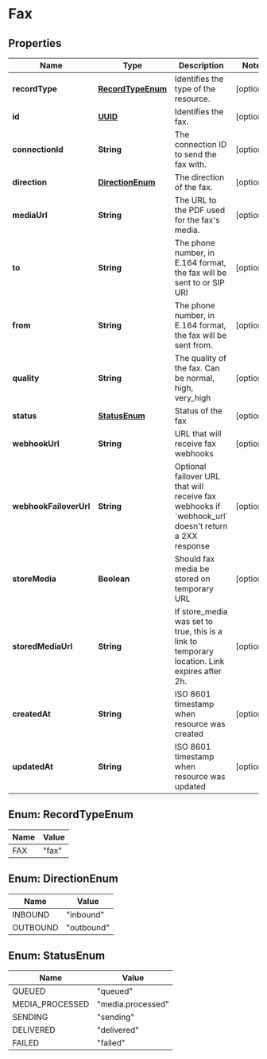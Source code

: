

# Fax

## Properties

Name | Type | Description | Notes
------------ | ------------- | ------------- | -------------
**recordType** | [**RecordTypeEnum**](#RecordTypeEnum) | Identifies the type of the resource. |  [optional]
**id** | [**UUID**](UUID.md) | Identifies the fax. |  [optional]
**connectionId** | **String** | The connection ID to send the fax with. |  [optional]
**direction** | [**DirectionEnum**](#DirectionEnum) | The direction of the fax. |  [optional]
**mediaUrl** | **String** | The URL to the PDF used for the fax&#39;s media. |  [optional]
**to** | **String** | The phone number, in E.164 format, the fax will be sent to or SIP URI |  [optional]
**from** | **String** | The phone number, in E.164 format, the fax will be sent from. |  [optional]
**quality** | **String** | The quality of the fax. Can be normal, high, very_high |  [optional]
**status** | [**StatusEnum**](#StatusEnum) | Status of the fax |  [optional]
**webhookUrl** | **String** | URL that will receive fax webhooks |  [optional]
**webhookFailoverUrl** | **String** | Optional failover URL that will receive fax webhooks if &#x60;webhook_url&#x60; doesn&#39;t return a 2XX response |  [optional]
**storeMedia** | **Boolean** | Should fax media be stored on temporary URL |  [optional]
**storedMediaUrl** | **String** | If store_media was set to true, this is a link to temporary location. Link expires after 2h. |  [optional]
**createdAt** | **String** | ISO 8601 timestamp when resource was created |  [optional]
**updatedAt** | **String** | ISO 8601 timestamp when resource was updated |  [optional]



## Enum: RecordTypeEnum

Name | Value
---- | -----
FAX | &quot;fax&quot;



## Enum: DirectionEnum

Name | Value
---- | -----
INBOUND | &quot;inbound&quot;
OUTBOUND | &quot;outbound&quot;



## Enum: StatusEnum

Name | Value
---- | -----
QUEUED | &quot;queued&quot;
MEDIA_PROCESSED | &quot;media.processed&quot;
SENDING | &quot;sending&quot;
DELIVERED | &quot;delivered&quot;
FAILED | &quot;failed&quot;



